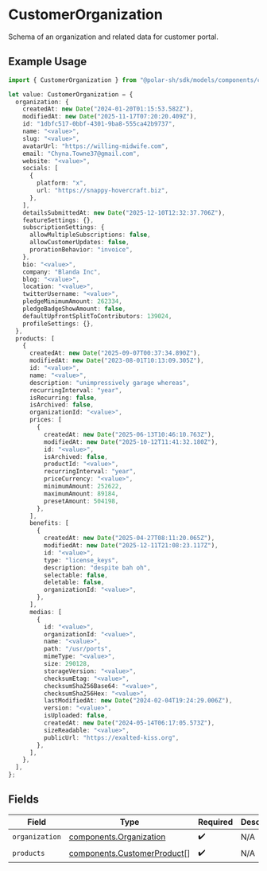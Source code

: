 # CustomerOrganization

Schema of an organization and related data for customer portal.

## Example Usage

```typescript
import { CustomerOrganization } from "@polar-sh/sdk/models/components/customerorganization.js";

let value: CustomerOrganization = {
  organization: {
    createdAt: new Date("2024-01-20T01:15:53.582Z"),
    modifiedAt: new Date("2025-11-17T07:20:20.409Z"),
    id: "1dbfc517-0bbf-4301-9ba8-555ca42b9737",
    name: "<value>",
    slug: "<value>",
    avatarUrl: "https://willing-midwife.com",
    email: "Chyna.Towne37@gmail.com",
    website: "<value>",
    socials: [
      {
        platform: "x",
        url: "https://snappy-hovercraft.biz",
      },
    ],
    detailsSubmittedAt: new Date("2025-12-10T12:32:37.706Z"),
    featureSettings: {},
    subscriptionSettings: {
      allowMultipleSubscriptions: false,
      allowCustomerUpdates: false,
      prorationBehavior: "invoice",
    },
    bio: "<value>",
    company: "Blanda Inc",
    blog: "<value>",
    location: "<value>",
    twitterUsername: "<value>",
    pledgeMinimumAmount: 262334,
    pledgeBadgeShowAmount: false,
    defaultUpfrontSplitToContributors: 139024,
    profileSettings: {},
  },
  products: [
    {
      createdAt: new Date("2025-09-07T00:37:34.890Z"),
      modifiedAt: new Date("2023-08-01T10:13:09.305Z"),
      id: "<value>",
      name: "<value>",
      description: "unimpressively garage whereas",
      recurringInterval: "year",
      isRecurring: false,
      isArchived: false,
      organizationId: "<value>",
      prices: [
        {
          createdAt: new Date("2025-06-13T10:46:10.763Z"),
          modifiedAt: new Date("2025-10-12T11:41:32.180Z"),
          id: "<value>",
          isArchived: false,
          productId: "<value>",
          recurringInterval: "year",
          priceCurrency: "<value>",
          minimumAmount: 252622,
          maximumAmount: 89184,
          presetAmount: 504198,
        },
      ],
      benefits: [
        {
          createdAt: new Date("2025-04-27T08:11:20.065Z"),
          modifiedAt: new Date("2025-12-11T21:08:23.117Z"),
          id: "<value>",
          type: "license_keys",
          description: "despite bah oh",
          selectable: false,
          deletable: false,
          organizationId: "<value>",
        },
      ],
      medias: [
        {
          id: "<value>",
          organizationId: "<value>",
          name: "<value>",
          path: "/usr/ports",
          mimeType: "<value>",
          size: 290128,
          storageVersion: "<value>",
          checksumEtag: "<value>",
          checksumSha256Base64: "<value>",
          checksumSha256Hex: "<value>",
          lastModifiedAt: new Date("2024-02-04T19:24:29.006Z"),
          version: "<value>",
          isUploaded: false,
          createdAt: new Date("2024-05-14T06:17:05.573Z"),
          sizeReadable: "<value>",
          publicUrl: "https://exalted-kiss.org",
        },
      ],
    },
  ],
};
```

## Fields

| Field                                                                      | Type                                                                       | Required                                                                   | Description                                                                |
| -------------------------------------------------------------------------- | -------------------------------------------------------------------------- | -------------------------------------------------------------------------- | -------------------------------------------------------------------------- |
| `organization`                                                             | [components.Organization](../../models/components/organization.md)         | :heavy_check_mark:                                                         | N/A                                                                        |
| `products`                                                                 | [components.CustomerProduct](../../models/components/customerproduct.md)[] | :heavy_check_mark:                                                         | N/A                                                                        |